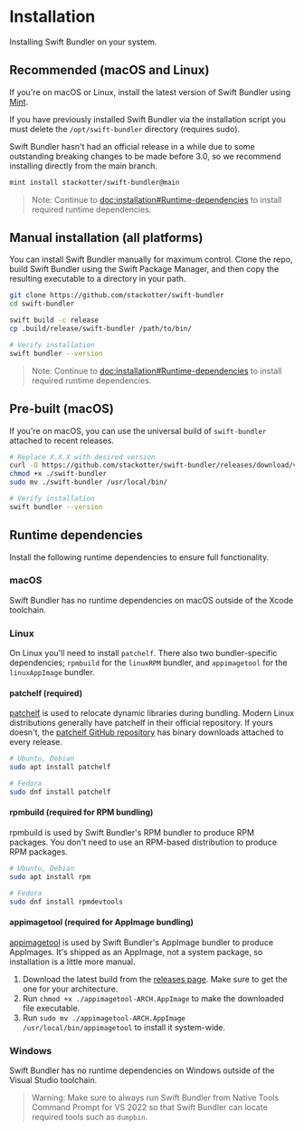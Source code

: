 # Installation

Installing Swift Bundler on your system.

## Recommended (macOS and Linux)

If you're on macOS or Linux, install the latest version of Swift Bundler using
[Mint](https://github.com/yonaskolb/Mint).

If you have previously installed Swift Bundler via the installation script you must delete the `/opt/swift-bundler` directory (requires sudo).

Swift Bundler hasn't had an official release in a while due to some outstanding
breaking changes to be made before 3.0, so we recommend installing directly from
the main branch.

```sh
mint install stackotter/swift-bundler@main
```

> Note: Continue to <doc:installation#Runtime-dependencies> to install required runtime dependencies.

## Manual installation (all platforms)

You can install Swift Bundler manually for maximum control. Clone the repo,
build Swift Bundler using the Swift Package Manager, and then copy the
resulting executable to a directory in your path.

```sh
git clone https://github.com/stackotter/swift-bundler
cd swift-bundler

swift build -c release
cp .build/release/swift-bundler /path/to/bin/

# Verify installation
swift bundler --version
```

> Note: Continue to <doc:installation#Runtime-dependencies> to install required runtime dependencies.

## Pre-built (macOS)

If you're on macOS, you can use the universal build of `swift-bundler` attached
to recent releases.

```sh
# Replace X.X.X with desired version
curl -O https://github.com/stackotter/swift-bundler/releases/download/vX.X.X/swift-bundler
chmod +x ./swift-bundler
sudo mv ./swift-bundler /usr/local/bin/

# Verify installation
swift bundler --version
```

## Runtime dependencies

Install the following runtime dependencies to ensure full functionality.

### macOS

Swift Bundler has no runtime dependencies on macOS outside of the Xcode toolchain.

### Linux

On Linux you'll need to install `patchelf`. There also two bundler-specific dependencies; `rpmbuild` for the `linuxRPM` bundler, and `appimagetool` for the `linuxAppImage` bundler.

#### patchelf (required)

[patchelf](https://github.com/NixOS/patchelf) is used to relocate dynamic libraries during bundling. Modern Linux distributions generally have patchelf in their official repository. If yours doesn't, the [patchelf GitHub repository](https://github.com/NixOS/patchelf) has binary downloads attached to every release.

```sh
# Ubuntu, Debian
sudo apt install patchelf

# Fedora
sudo dnf install patchelf
```

#### rpmbuild (required for RPM bundling)

rpmbuild is used by Swift Bundler's RPM bundler to produce RPM packages. You don't need to use an RPM-based distribution to produce RPM packages.

```sh
# Ubuntu, Debian
sudo apt install rpm

# Fedora
sudo dnf install rpmdevtools
```

#### appimagetool (required for AppImage bundling)

[appimagetool](https://appimage.github.io/appimagetool/) is used by Swift Bundler's AppImage bundler to produce AppImages. It's shipped as an AppImage, not a system package, so installation is a little more manual.

1. Download the latest build from the [releases page](https://github.com/AppImage/appimagetool/releases). Make sure to get the one for your architecture.
2. Run `chmod +x ./appimagetool-ARCH.AppImage` to make the downloaded file executable.
3. Run `sudo mv ./appimagetool-ARCH.AppImage /usr/local/bin/appimagetool` to install it system-wide.

### Windows

Swift Bundler has no runtime dependencies on Windows outside of the Visual Studio toolchain.

> Warning: Make sure to always run Swift Bundler from Native Tools Command Prompt for VS 2022 so that Swift Bundler can locate required tools such as `dumpbin`.
